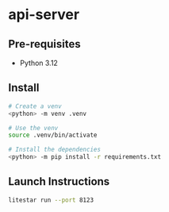 # api-server


## Pre-requisites

* Python 3.12


## Install

```sh
# Create a venv
<python> -m venv .venv

# Use the venv
source .venv/bin/activate

# Install the dependencies 
<python> -m pip install -r requirements.txt
```


## Launch Instructions

```sh
litestar run --port 8123
```
